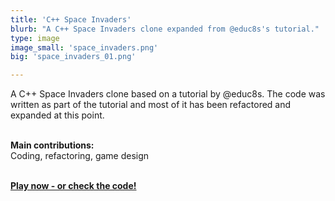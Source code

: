 ```yaml
---
title: 'C++ Space Invaders'
blurb: "A C++ Space Invaders clone expanded from @educ8s's tutorial."
type: image
image_small: 'space_invaders.png'
big: 'space_invaders_01.png'

---
```


A C++ Space Invaders clone based on a tutorial by @educ8s. The code was written as part of the tutorial and most of it has been refactored and expanded at this point. <br /><br />

**Main contributions:** <br />Coding, refactoring, game design  <br /><br />

[**Play now - or check the code!**](https://github.com/dimitrod/space-invaders)
